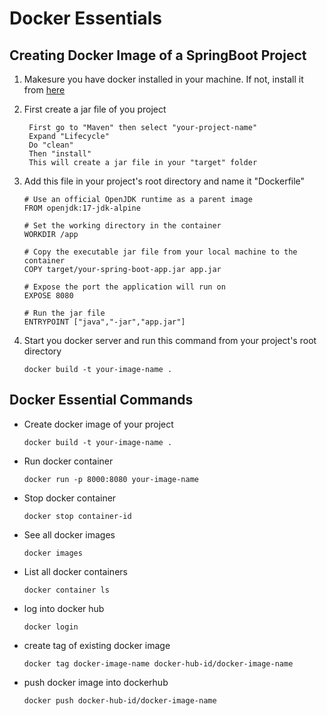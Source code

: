 # Docker Essentials 
## Creating Docker Image of a SpringBoot Project
1. Makesure you have docker installed in your machine. If not, install it from [here](https://www.docker.com/)

2. First create a jar file of you project
   ```
    First go to "Maven" then select "your-project-name"
    Expand "Lifecycle"
    Do "clean"
    Then "install"
    This will create a jar file in your "target" folder
   ```
    
3. Add this file in your project's root directory and name it "Dockerfile"
   
    ```
    # Use an official OpenJDK runtime as a parent image
    FROM openjdk:17-jdk-alpine

    # Set the working directory in the container
    WORKDIR /app

    # Copy the executable jar file from your local machine to the container
    COPY target/your-spring-boot-app.jar app.jar

    # Expose the port the application will run on
    EXPOSE 8080

    # Run the jar file
    ENTRYPOINT ["java","-jar","app.jar"]
    ```

3. Start you docker server and run this command from your project's root directory

   ```
   docker build -t your-image-name .
   ```

## Docker Essential Commands
- Create docker image of your project
  
  ```
  docker build -t your-image-name .
  ```
- Run docker container
  
  ```
  docker run -p 8000:8080 your-image-name
  ```
- Stop docker container
  
  ```
  docker stop container-id
  ```
- See all docker images
  
  ```
  docker images
  ```
- List all docker containers
  
  ```
  docker container ls
  ```
- log into docker hub
  
  ```
  docker login
  ```
  
- create tag of existing docker image

  ```
  docker tag docker-image-name docker-hub-id/docker-image-name
  ```
  
- push docker image into dockerhub

  ```
  docker push docker-hub-id/docker-image-name
  ```

